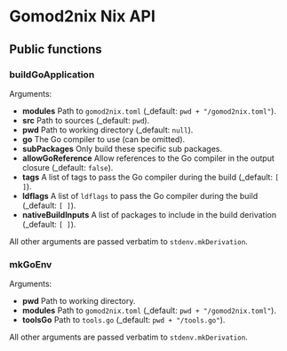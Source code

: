 # Gomod2nix Nix API

## Public functions

### buildGoApplication

Arguments:

- **modules** Path to `gomod2nix.toml` (\_default: `pwd + "/gomod2nix.toml"`).
- **src** Path to sources (\_default: `pwd`).
- **pwd** Path to working directory (\_default: `null`).
- **go** The Go compiler to use (can be omitted).
- **subPackages** Only build these specific sub packages.
- **allowGoReference** Allow references to the Go compiler in the output closure (\_default: `false`).
- **tags** A list of tags to pass the Go compiler during the build (\_default: `[ ]`).
- **ldflags** A list of `ldflags` to pass the Go compiler during the build (\_default: `[ ]`).
- **nativeBuildInputs** A list of packages to include in the build derivation (\_default: `[ ]`).

All other arguments are passed verbatim to `stdenv.mkDerivation`.

### mkGoEnv

Arguments:

- **pwd** Path to working directory.
- **modules** Path to `gomod2nix.toml` (\_default: `pwd + "/gomod2nix.toml"`).
- **toolsGo** Path to `tools.go` (\_default: `pwd + "/tools.go"`).

All other arguments are passed verbatim to `stdenv.mkDerivation`.

